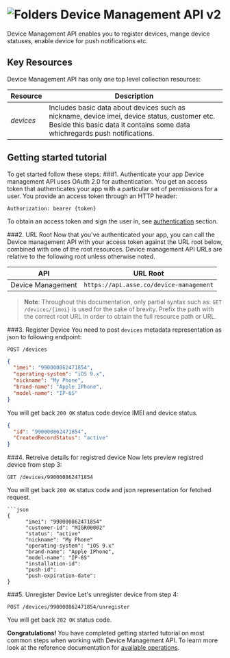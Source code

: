![Folders](http://cdn.flaticon.com/png/64/98/98193.png)
Device Management API v2
=========================
Device Management API enables you to register devices, mange device statuses, enable device for push notifications etc. 
   
Key Resources
-------------
Device Management API has only one top level collection resources:

Resource | Description
----------- |-----------
*devices*  | Includes basic data about devices such as nickname, device imei, device status, customer etc. Beside this basic data it contains some data whichregards push notifications. 

Getting started tutorial
---------------
To get started follow these steps:
###1. Authenticate your app
Device management API uses OAuth 2.0 for authentication. You get an access token that authenticates your app with a particular set of permissions for a user. You provide an access token through an HTTP header:
```
Authorization: bearer {token}
```
To obtain an access token and sign the user in, see [authentication]() section.

###2. URL Root
Now that you've authenticated your app, you can call the Device management API with your access token against the URL root below, combined with one of the root resources. Device management API URLs are relative to the following root unless otherwise noted.

API | URL Root
--------|---------
Device Management | `https://api.asse.co/device-management`

> **Note**: Throughout this documentation, only partial syntax such as: 
`GET /devices/{imei}` is used for the sake of brevity. 
Prefix the path with the correct root URL in order to obtain the full resource path or URL.

###3. Register Device
 You need to post `devices` metadata representation as json to following endpoint:
```
POST /devices
```
```json
{
  "imei": "990000862471854",
  "operating-system": "iOS 9.x",
  "nickname": "My Phone",
  "brand-name": "Apple IPhone",
  "model-name": "IP-6S"
}
```
You will get back `200 OK` status code device IMEI and device status. 

```json
{
  "id": "990000862471854",
  "CreatedRecordStatus": "active"
}
```

###4. Retreive details for registred device
Now lets preview registred device from step 3:
```
GET /devices/990000862471854
```

You will get back `200 OK` status code and json representation for fetched request. 
```
```json
{
      "imei": "990000862471854"
      "customer-id": "MIGR00002"
      "status": "active"
      "nickname": "My Phone"
      "operating-system": "iOS 9.x"
      "brand-name": "Apple IPhone",
      "model-name": "IP-6S"
      "installation-id": 
      "push-id": 
      "push-expiration-date": 
}
```

###5. Unregister Device
Let's unregister device from step 4:
```
POST /devices/990000862471854/unregister
```

You will get back `202 OK` status code. 


**Congratulations!** You have completed getting started tutorial on most common steps when working with Device Management API. To learn more look at the reference documentation for [available operations](swagger-ui).
